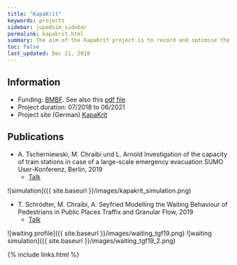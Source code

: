 ```yaml
---
title: "KapaKrit"
keywords: projects
sidebar: jupedsim_sidebar
permalink: kapakrit.html
summary: The aim of the KapaKrit project is to record and optimise the capacity of railway stations in the event of a large-scale evacuation. In this project, JuPedSim is being used and further developed to enable simulations on train stations. This necessitate the developement of many interfaces (e.g. to trains) and features like "waiting area".
toc: false
last_updated: Dec 21, 2019
---
```


## Information
- Funding: [BMBF](https://www.bmbf.de/en/index.html). See also this [pdf file](https://www.sifo.de/files/Projektumriss_KapaKrit.pdf)
- Project duration: 07/2018 to 06/2021
- Project site (German) [KapaKrit](http://kapakrit.de/kapakrit/DE/Home/home_node.html)


## Publications 

- A. Tscherniewski, M. Chraibi und L. Arnold 
  Investigation of the capacity of train stations in case of a large-scale emergency evacuation
  SUMO User-Konferenz, Berlin, 2019
  - [Talk](https://fz-juelich.sciebo.de/s/QKG2ufSnJs33k65)
  
![simulation]({{ site.baseurl }}/images/kapakrit_simulation.png)


- T. Schrödter, M. Chraibi, A. Seyfried
  Modelling the Waiting Behaviour of Pedestrians in Public Places
  Traffix and Granular Flow, 2019
  - [Talk](https://fz-juelich.sciebo.de/s/SNABcjfTgiaP4Ly)

![waiting profile]({{ site.baseurl }}/images/waiting_tgf19.png)
![waiting simulation]({{ site.baseurl }}/images/waiting_tgf19_2.png)

{% include links.html %}
